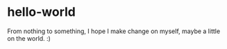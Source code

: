 # hello-world

From nothing to something, I hope I make change on myself, maybe a little on the world. :)

